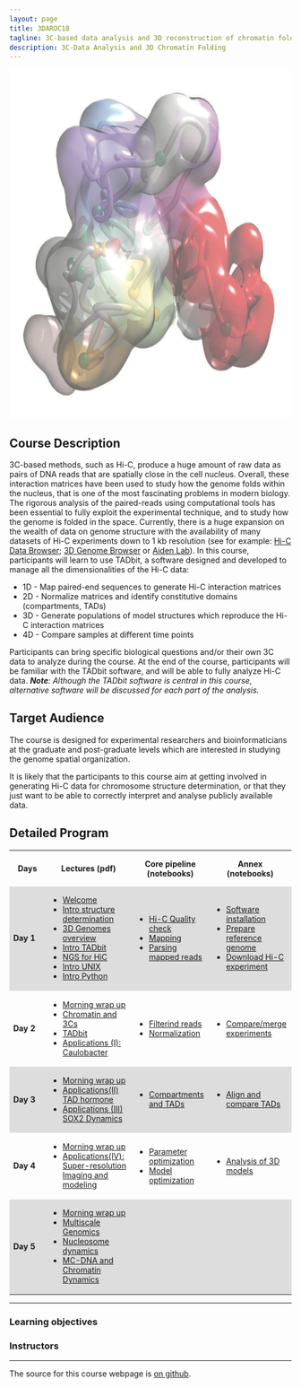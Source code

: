 ```yaml
---
layout: page
title: 3DAROC18
tagline: 3C-based data analysis and 3D reconstruction of chromatin folding
description: 3C-Data Analysis and 3D Chromatin Folding
---
```


<img src="./assets/material/Entry_Image.jpg" width="792" height="622">

## Course Description

3C-based methods, such as Hi-C, produce a huge amount of raw data as pairs of DNA reads that are spatially close in the cell nucleus. Overall, these interaction matrices have been used to study how the genome folds within the nucleus, that is one of the most fascinating problems in modern biology. The rigorous analysis of the paired-reads using computational tools has been essential to fully exploit the experimental technique, and to study how the genome is folded in the space. Currently, there is a huge expansion on the wealth of data on genome structure with the availability of many datasets of Hi-C experiments down to 1 kb resolution (see for example: [Hi-C Data Browser](http://hic.umassmed.edu/welcome/welcome.php); [3D Genome Browser](http://promoter.bx.psu.edu/hi-c/view.php) or [Aiden Lab](http://www.aidenlab.org/data.html)). In this course, participants will learn to use TADbit, a software designed and developed to manage all the dimensionalities of the Hi-C data:

 - 1D - Map paired-end sequences to generate Hi-C interaction matrices
 - 2D - Normalize matrices and identify constitutive domains (compartments, TADs)
 - 3D - Generate populations of model structures which reproduce the Hi-C interaction matrices
 - 4D - Compare samples at different time points

Participants can bring specific biological questions and/or their own 3C data to analyze during the course. At the end of the course, participants will be familiar with the TADbit software, and will be able to fully analyze Hi-C data. 
*__Note__: Although the TADbit software is central in this course, alternative software will be discussed for each part of the analysis.*

## Target Audience

The course is designed for experimental researchers and bioinformaticians at the graduate and post-graduate levels which are interested in studying the genome spatial organization. 

It is likely that the participants to this course aim at getting involved in generating Hi-C data for  chromosome structure determination, or that they just want to be able to correctly interpret and analyse publicly available data.

## Detailed Program
 
<table>
  <tbody>
    <tr>
      <th style="padding: 15px">Days</th>
      <th style="padding: 15px">Lectures (pdf)</th>
      <th style="padding: 15px">Core pipeline (notebooks)</th>
      <th style="padding: 15px">Annex (notebooks)</th>
    </tr>
    <tr style="background-color:#ddd;padding: 15px">
     <td><strong>Day 1</strong></td>
     <td>
       <ul>
        <li> <a href="/Presentations/Day1/01_20180917_Welcome.pdf">Welcome</a></li>
        <li> <a href="/Presentations/Day1/02_20180917_introduction_to_structure_determination.pdf">Intro structure determination</a></li>
        <li> <a href="/Presentations/Day1/03_20180917_3D-genomes_overview.pdf">3D Genomes overview</a></li>
        <li> <a href="/Presentations/Day1/04_20180917_Intro_TADbit.pdf">Intro TADbit</a></li>
        <li> <a href="/Presentations/Day1/05_20180917_NGS_for_HiC.pdf">NGS for HiC</a></li>
        <li> <a href="/Presentations/Day1/06_20180917_linux.pdf">Intro UNIX</a></li>
        <li> <a href="/Presentations/Day1/07_20180917_python.pdf">Intro Python</a></li>
       </ul>
     </td>
     <td>
       <ul>
        <li> <a href="/Notebooks/00-Hi-C%20quality%20check.ipynb">Hi-C Quality check</a></li>
        <li> <a href="/Notebooks/01-Mapping.ipynb">Mapping</a></li>
        <li> <a href="/Notebooks/02-Parsing%20mapped%20reads.ipynb">Parsing mapped reads</a></li>
       </ul>
    </td>
    <td>
       <ul>
        <li> <a href="/Notebooks/A0-Preparing%20your%20computer%20for%20HiC%20data%20analysis.ipynb">Software installation</a></li>
        <li> <a href="/Notebooks/A1-Preparation%20reference%20genome.ipynb">Prepare reference genome</a></li>
        <li> <a href="/Notebooks/A2-Download%20published%20Hi-C%20experiments.ipynb">Download Hi-C experiment</a></li>
       </ul>
    </td>
   </tr>
    <tr style="padding: 15px">
     <td><strong>Day 2</strong></td>
     <td>
       <ul>
        <li> <a href="/Presentations/Day2/01_20180918_Summary_of_day_1.pdf">Morning wrap up</a></li>
        <li> <a href="/Presentations/Day2/02_20180918_Chromatin_and_3Cs.pdf">Chromatin and 3Cs</a></li>
        <li> <a href="/Presentations/Day2/03_20180918_TADbit.pdf">TADbit</a></li>
        <li> <a href="/Presentations/Day2/04_20180918_Applications(II)_Caulobacter.pdf">Applications (I): Caulobacter</a></li>
       </ul>
     </td>
     <td>
       <ul>
        <li> <a href="/Notebooks/03-Filtering%20mapped%20reads.ipynb">Filterind reads</a></li>
        <li> <a href="/Notebooks/04-Bin-filtering%20and%20normalization.ipynb">Normalization</a></li>
       </ul>
    </td>
    <td>
       <ul>
        <li> <a href="/Notebooks/A3-Compare%20and%20merge%20Hi-C%20experiments.ipynb">Compare/merge experiments</a></li>
       </ul>
    </td>
   </tr>
   <tr style="background-color:#ddd;padding: 15px">
     <td><strong>Day 3</strong></td>
     <td>
       <ul>
        <li> <a href="/Presentations/Day3/01_20180919_Summary_of_day_2.pdf">Morning wrap up</a></li>
        <li> <a href="/Presentations/Day3/02_20180919_Applications(II)_TAD_hormone.pdf">Applications(II) TAD hormone</a></li>
        <li> <a href="/Presentations/Day3/02_20180920_Applications(IIIa)_SOX2Dynamics.pdf">Applications (III) SOX2 Dynamics</a></li>
       </ul>
     </td>
     <td>
       <ul>
        <li> <a href="/Notebooks/05-Compartments%20and%20TADs.ipynb">Compartments and TADs</a></li>
       </ul>
    </td>
    <td>
       <ul>
        <li> <a href="/Notebooks/A4-Align%20and%20compare%20TADs.ipynb">Align and compare TADs</a></li>
       </ul>
    </td>
   </tr>
   <tr style="padding: 15px">
     <td><strong>Day 4</strong></td>
     <td> 
      <ul>
        <li> <a href="/Presentations/Day4/01_20180920_Summary_of_day_3.pdf">Morning wrap up</a></li>
        <li> <a href="/Presentations/Day4/03_20180920_Applications(IIIb)_IMGR.pdf">Applications(IV): Super-resolution Imaging and modeling</a></li>
       </ul>
     </td>
     <td>
       <ul>
        <li> <a href="/Notebooks/06a-Modeling%20-%20parameter%20optimization.ipynb">Parameter optimization</a></li>
        <li> <a href="/Notebooks/06b-Modeling%20-%20model%20optimization.ipynb">Model optimization</a></li>
       </ul>
    </td>
    <td>
       <ul>
        <li> <a href="/Notebooks/A5-Modeling%20-%20analysis%20of%203D%20models.ipynb">Analysis of 3D models</a></li>
       </ul>
    </td>
   </tr>
    <tr style="background-color:#ddd;padding: 15px">
     <td><strong>Day 5</strong></td>
     <td> 
      <ul>
        <li> <a href="/Presentations/Day5/01_20180921_Summary_of_day_4.pdf">Morning wrap up</a></li>
        <li> <a href="/Presentations/Day5/02_20180921_MuG.pdf">Multiscale Genomics</a></li>
        <li> <a href="/Presentations/Day5/NucDyn_3DAROC18.pdf">Nucleosome dynamics</a></li>
        <li> <a href="/Presentations/Day5/3DAROC_mcdna_chromdyn_juergenwalther_21_09_18.pdf">MC-DNA and Chromatin Dynamics</a></li>
       </ul>
     </td>
     <td></td>
     <td></td>
   </tr>
  </tbody>
</table>

---

### Learning objectives

### Instructors
---

The source for this course webpage is [on github](https://github.com/GTPB/Web_course_template).
